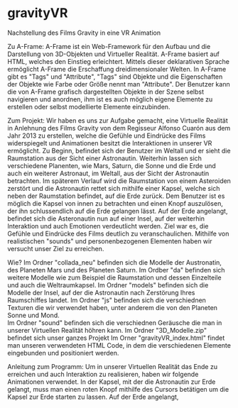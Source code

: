 # gravityVR
Nachstellung des Films Gravity in eine VR Animation 

Zu A-Frame:  A-Frame ist ein Web-Framework für den Aufbau und die Darstellung von 3D-Objekten und Virtueller Realität. 
A-Frame basiert auf HTML, welches den Einstieg erleichtert. Mittels dieser deklarativen Sprache ermöglicht A-Frame die Erschaffung dreidimensionaler Welten. In A-Frame gibt es "Tags" und "Attribute", "Tags" sind Objekte und die Eigenschaften der Objekte wie Farbe oder Größe nennt man "Attribute". 
Der Benutzer kann die von A-Frame grafisch dargestellten Objekte in der Szene selbst navigieren und anordnen, ihm ist es auch möglich eigene Elemente zu erstellen oder selbst modellierte Elemente einzubinden. 


Zum Projekt: Wir haben es uns zur Aufgabe gemacht, eine Virtuelle Realität in Anlehnung des Films Gravity von dem Regisseur Alfonso Cuarón aus dem Jahr 2013 zu erstellen, welche die Gefühle und Eindrücke des Films widerspiegelt und Animationen besitzt die Interaktionen in unserer VR ermöglicht. 
Zu Beginn, befindet sich der Benutzer im Weltall und er sieht die Raumstation aus der Sicht einer Astronautin. Weiterhin lassen sich verschiedene Planenten, wie Mars, Saturn, die Sonne und die Erde und auch ein weiterer Astronaut, im Weltall, aus der Sicht der Astronautin betrachten.
Im späterem Verlauf wird die Raumstation von einem Asteroiden zerstört und die Astronautin rettet sich mithilfe einer Kapsel, welche sich neben der Raumstation befindet, auf die Erde zurück. Dem Benutzer ist es möglich die Kapsel von innen zu betrachten und einen Knopf auszulösen, der ihn schlussendlich auf die Erde gelangen lässt. Auf der Erde angelangt, befindet sich die Asteronautin nun auf einer Insel, auf der weiterhin Interaktion und auch Emotionen verdeutlicht werden.
Ziel war es, die Gefühle und Eindrücke des Films deutlich zu veranschaulichen. Mithilfe von realistischen "sounds" und personenbezogenen Elementen haben wir versucht unser Ziel zu erreichen. 


Wie?
Im Ordner "collada_neu" befinden sich die Modelle der Austronatin, des Planeten Mars und des Planeten Saturn.
Im Ordber "da" befinden sich weitere Modelle wie zum Beispiel die Raumstation und dessen Einzelteile und auch die Weltraumkapsel. 
Im Ordner "models" befinden sich die Modelle der Insel, auf der die Astronautin nach Zerstörung Ihres Raumschiffes landet.
Im Ordner "js" befinden sich die verschiednen Texturen die wir verwendet haben, unter anderem die von den Planeten Sonne und Mond.  
Im Ordner "sound" befinden sich die verschiednen Geräusche die man in unserer Virtuellen Realität höhren kann. 
Im Ordner "3D_Modelle.zip" befindet sich unser ganzes Projekt
Im Orner "gravityVR_index.html" findet man unseren verwendeten HTML Code, in dem die verschiedenen Elemente eingebunden und positioniert werden. 



Anleitung zum Programm: Um in unserer Virtuellen Realität das Ende zu erreichen und auch Interaktion zu realisieren, haben wir folgende Animationen verwendet. In der Kapsel, mit der die Astronautin zur Erde gelangt, muss man einen roten Knopf mithilfe des Cursors betätigen um die Kapsel zur Erde starten zu lassen. Auf der Erde angelangt, 
